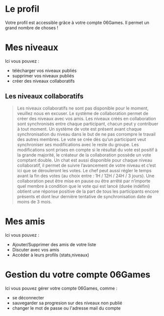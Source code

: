 <!-- TITLE: 3.5. Profil -->
<!-- SUBTITLE:  -->

# Le profil
Votre profil est accessible grâce à votre compte 06Games.
Il permet un grand nombre de choses !
# Mes niveaux
Ici vous pouvez :
* télécharger vos niveaux publiés
* supprimer vos niveaux publiés
* créer des niveaux collaboratifs

## Les niveaux collaboratifs
> Les niveaux collaboratifs ne sont pas disponible pour le moment, veuillez nous en excuser.
Le système de collaboration permet de créer des niveaux avec vos amis. Les niveaux créés en collaboration sont synchronisés entre chaque participant, chacun peut y contribuer à tout moment.
Un système de vote est présent avant chaque synchronisation du niveau dans le but de ne pas corrompre le travail des autres membres. Le vote se crée dès qu’un participant veut synchroniser ses modifications avec le reste du groupe. Les modifications sont prises en compte si le résultat du vote est positif à la grande majorité, le créateur de la collaboration possède un vote comptant double.
Un chat est aussi disponible pour chaque niveau collaboratif, il permet de suivre l’avancement de votre niveau et c’est ici que se dérouleront les votes. Le chef peut aussi régler le temps avant la fin des votes (au choix entre : 1H / 12H / 24H / 3 jours).
Une collaboration peut être mise en pause ou être arrêté par n’importe quel membre à condition que le vote qui est lancé (durée indéfini) obtient une réponse positive de la part de tous les participants encore présents et dont leur dernière tentative de synchronisation date de moins de 3 mois.

# Mes amis
Ici vous pouvez :
* Ajouter/Supprimer des amis de votre liste
* Discuter avec vos amis
* Accéder à leurs profils (stats,niveaux)
# Gestion du votre compte 06Games
Ici vous pouvez gérer votre compte 06Games, comme :
* se déconnecter
* sauvegarder sa progresion sur des niveaux non publié
* changer le mot de passe ou l'adresse mail du compte